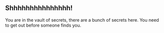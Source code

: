 ## Shhhhhhhhhhhhhhh!
You are in the vault of secrets, there are a bunch of secrets here. You need to get out before someone finds you.
